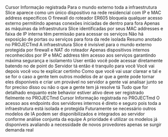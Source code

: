 Cursor
 Informação registrada
 Para o mundo externo toda a infraestrutura Slice aparece como um único dispositivo na rede residencial com IP e MAC address específicos
 O firewall do roteador ER605 bloqueia qualquer acesso externo permitindo apenas conexões iniciadas de dentro para fora
 Apenas as máquinas da infraestrutura Slice identificadas por seus MAC addresses e faixa de IP interna têm permissão para acessar os serviços
 Não há exposição de portas ou serviços para fora da rede isolada
Resumo anotado no PROJECTmd
 A infraestrutura Slice é invisível para o mundo externo protegida por firewall e NAT do roteador Apenas dispositivos internos reconhecidos por IP e MAC address têm acesso aos serviços garantindo máxima segurança e isolamento
User
então você pode acessar diretamente batendo no de point do Servidor tá então é tranquilo para você Você vai depois você vou te explicar certinho Como que você vai usar clarear e tal e se for o caso a gente tem outros modelos de ar que a gente pode tornar eles disponíveis e criar um provável no servidor a gente vai analisar junto se for preciso disso ou não o que a gente tem já resolve tá
Tudo que for detalhado enquanto este behavior estiver ativo deve ser registrado fielmente no PROJECTmd
Cursor
 Informação registrada no PROJECTmd
 O acesso aos endpoints dos servidores internos é direto e seguro pois toda a infraestrutura está isolada e protegida
 Futuramente se necessário outros modelos de IA podem ser disponibilizados e integrados ao servidor conforme análise conjunta da equipe
 A prioridade é utilizar os modelos já disponíveis avaliando a necessidade de novos provedores apenas se surgir demanda real